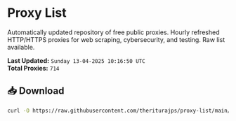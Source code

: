 # Proxy List

Automatically updated repository of free public proxies. Hourly refreshed HTTP/HTTPS proxies for web scraping, cybersecurity, and testing. Raw list available.

**Last Updated:** `Sunday 13-04-2025 10:16:50 UTC`  
**Total Proxies:** `714`

## 📥 Download
```bash
curl -O https://raw.githubusercontent.com/theriturajps/proxy-list/main/proxies.txt

